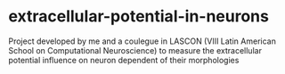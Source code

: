 # extracellular-potential-in-neurons
Project developed by me and a coulegue in LASCON (VIII Latin American School on Computational Neuroscience) to measure the extracellular potential influence on neuron dependent of their morphologies 
